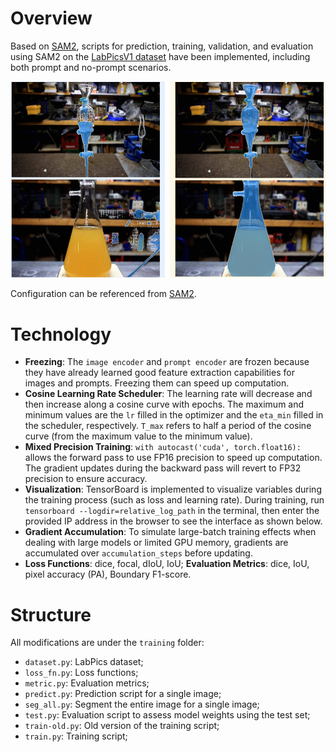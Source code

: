 # Overview
Based on [SAM2](https://github.com/facebookresearch/sam2), scripts for prediction, training, validation, and evaluation using SAM2 on the [LabPicsV1 dataset](https://zenodo.org/records/3697452/files/LabPicsV1.zip?download=1) have been implemented, including both prompt and no-prompt scenarios.

![Fine-tuning Contrast](./assets/contrast.png)

Configuration can be referenced from [SAM2](https://github.com/facebookresearch/sam2).

# Technology
* **Freezing**: The `image encoder` and `prompt encoder` are frozen because they have already learned good feature extraction capabilities for images and prompts. Freezing them can speed up computation.
* **Cosine Learning Rate Scheduler**: The learning rate will decrease and then increase along a cosine curve with epochs. The maximum and minimum values are the `lr` filled in the optimizer and the `eta_min` filled in the scheduler, respectively. `T_max` refers to half a period of the cosine curve (from the maximum value to the minimum value).
* **Mixed Precision Training**: `with autocast('cuda', torch.float16):` allows the forward pass to use FP16 precision to speed up computation. The gradient updates during the backward pass will revert to FP32 precision to ensure accuracy.
* **Visualization**: TensorBoard is implemented to visualize variables during the training process (such as loss and learning rate). During training, run `tensorboard --logdir=relative_log_path` in the terminal, then enter the provided IP address in the browser to see the interface as shown below.
* **Gradient Accumulation**: To simulate large-batch training effects when dealing with large models or limited GPU memory, gradients are accumulated over `accumulation_steps` before updating.
* **Loss Functions**: dice, focal, dIoU, IoU; **Evaluation Metrics**: dice, IoU, pixel accuracy (PA), Boundary F1-score.

# Structure
All modifications are under the `training` folder:
* `dataset.py`: LabPics dataset;
* `loss_fn.py`: Loss functions;
* `metric.py`: Evaluation metrics;
* `predict.py`: Prediction script for a single image;
* `seg_all.py`: Segment the entire image for a single image;
* `test.py`: Evaluation script to assess model weights using the test set;
* `train-old.py`: Old version of the training script;
* `train.py`: Training script;